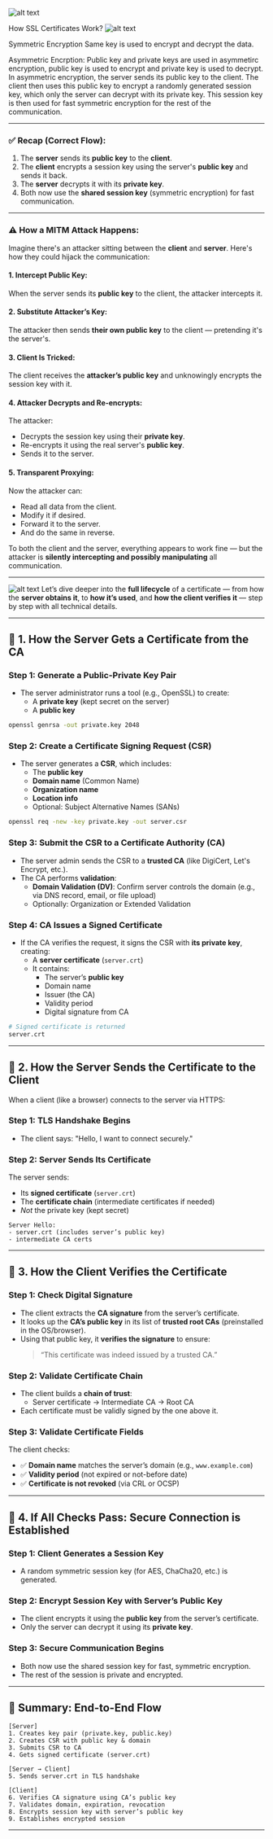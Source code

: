 ![alt text](image.png)

How SSL Certificates Work?
![alt text](image-1.png)

Symmetric Encryption
Same key is used to encrypt and decrypt the data.

Asymmetric Encrption:
Public key and private keys are used in asymmetirc encryption, public key is used to encrypt and private key is used to decrypt.
In asymmetric encryption, the server sends its public key to the client. The client then uses this public key to encrypt a randomly generated session key, which only the server can decrypt with its private key. This session key is then used for fast symmetric encryption for the rest of the communication.


---

### ✅ Recap (Correct Flow):

1. The **server** sends its **public key** to the **client**.
2. The **client** encrypts a session key using the server's **public key** and sends it back.
3. The **server** decrypts it with its **private key**.
4. Both now use the **shared session key** (symmetric encryption) for fast communication.

---

### ⚠️ How a MITM Attack Happens:

Imagine there's an attacker sitting between the **client** and **server**. Here's how they could hijack the communication:

#### **1. Intercept Public Key:**

When the server sends its **public key** to the client, the attacker intercepts it.

#### **2. Substitute Attacker’s Key:**

The attacker then sends **their own public key** to the client — pretending it's the server's.

#### **3. Client Is Tricked:**

The client receives the **attacker’s public key** and unknowingly encrypts the session key with it.

#### **4. Attacker Decrypts and Re-encrypts:**

The attacker:

* Decrypts the session key using their **private key**.
* Re-encrypts it using the real server's **public key**.
* Sends it to the server.

#### **5. Transparent Proxying:**

Now the attacker can:

* Read all data from the client.
* Modify it if desired.
* Forward it to the server.
* And do the same in reverse.

To both the client and the server, everything appears to work fine — but the attacker is **silently intercepting and possibly manipulating** all communication.

---

![alt text](image-2.png)
Let’s dive deeper into the **full lifecycle** of a certificate — from how the **server obtains it**, to **how it’s used**, and **how the client verifies it** — step by step with all technical details.

---

## 📌 1. **How the Server Gets a Certificate from the CA**

### Step 1: **Generate a Public-Private Key Pair**
- The server administrator runs a tool (e.g., OpenSSL) to create:
  - A **private key** (kept secret on the server)
  - A **public key**

```bash
openssl genrsa -out private.key 2048
```

### Step 2: **Create a Certificate Signing Request (CSR)**
- The server generates a **CSR**, which includes:
  - The **public key**
  - **Domain name** (Common Name)
  - **Organization name**
  - **Location info**
  - Optional: Subject Alternative Names (SANs)

```bash
openssl req -new -key private.key -out server.csr
```

### Step 3: **Submit the CSR to a Certificate Authority (CA)**
- The server admin sends the CSR to a **trusted CA** (like DigiCert, Let's Encrypt, etc.).
- The CA performs **validation**:
  - **Domain Validation (DV)**: Confirm server controls the domain (e.g., via DNS record, email, or file upload)
  - Optionally: Organization or Extended Validation

### Step 4: **CA Issues a Signed Certificate**
- If the CA verifies the request, it signs the CSR with **its private key**, creating:
  - A **server certificate** (`server.crt`)
  - It contains:
    - The server’s **public key**
    - Domain name
    - Issuer (the CA)
    - Validity period
    - Digital signature from CA

```bash
# Signed certificate is returned
server.crt
```

---

## 📌 2. **How the Server Sends the Certificate to the Client**

When a client (like a browser) connects to the server via HTTPS:

### Step 1: **TLS Handshake Begins**
- The client says: "Hello, I want to connect securely."

### Step 2: **Server Sends Its Certificate**
The server sends:
- Its **signed certificate** (`server.crt`)
- The **certificate chain** (intermediate certificates if needed)
- *Not* the private key (kept secret)

```text
Server Hello:
- server.crt (includes server’s public key)
- intermediate CA certs
```

---

## 📌 3. **How the Client Verifies the Certificate**

### Step 1: **Check Digital Signature**
- The client extracts the **CA signature** from the server’s certificate.
- It looks up the **CA’s public key** in its list of **trusted root CAs** (preinstalled in the OS/browser).
- Using that public key, it **verifies the signature** to ensure:
  > “This certificate was indeed issued by a trusted CA.”

### Step 2: **Validate Certificate Chain**
- The client builds a **chain of trust**:
  - Server certificate → Intermediate CA → Root CA
- Each certificate must be validly signed by the one above it.

### Step 3: **Validate Certificate Fields**
The client checks:
- ✅ **Domain name** matches the server’s domain (e.g., `www.example.com`)
- ✅ **Validity period** (not expired or not-before date)
- ✅ **Certificate is not revoked** (via CRL or OCSP)

---

## 📌 4. **If All Checks Pass: Secure Connection is Established**

### Step 1: **Client Generates a Session Key**
- A random symmetric session key (for AES, ChaCha20, etc.) is generated.

### Step 2: **Encrypt Session Key with Server’s Public Key**
- The client encrypts it using the **public key** from the server’s certificate.
- Only the server can decrypt it using its **private key**.

### Step 3: **Secure Communication Begins**
- Both now use the shared session key for fast, symmetric encryption.
- The rest of the session is private and encrypted.

---

## 🧠 Summary: End-to-End Flow

```
[Server]
1. Creates key pair (private.key, public.key)
2. Creates CSR with public key & domain
3. Submits CSR to CA
4. Gets signed certificate (server.crt)

[Server → Client]
5. Sends server.crt in TLS handshake

[Client]
6. Verifies CA signature using CA’s public key
7. Validates domain, expiration, revocation
8. Encrypts session key with server’s public key
9. Establishes encrypted session
```

---
